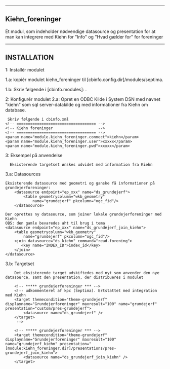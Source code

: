 --------------------
Kiehn_foreninger
--------------------

Et modul, som indeholder nødvendige datasource og presentation for at man kan integrere med Kiehn for "Info" og "Hvad gælder for" for foreninger

--------------------
INSTALLATION
--------------------

1:    Installér modulet

1.a:  kopiér modulet kiehn_foreninger til [cbinfo.config.dir]/modules/septima.

1.b:  Skriv følgende i [cbinfo.modules]: <module name="kiehn_foreninger" dir="septima/kiehn_foreninger"/>.

2:    Konfigurér modulet
2.a:  Opret en ODBC Kilde i System DSN med navnet "kiehn" som sql server-datakilde og med informationer fra Kiehn om database.

     Skriv følgende i cbinfo.xml
   	<!-- =================================== -->
    <!-- Kiehn foreninger                    -->
    <!-- =================================== -->   
    <param name="module.kiehn_foreninger.connect">kiehn</param>
    <param name="module.kiehn_foreninger.user">xxxxx</param>
    <param name="module.kiehn_foreninger.pwd">xxxxx</param>

3:    Eksempel på anvendelse
      
	  Eksisterende targetset ønskes udvidet med information fra Kiehn
	  
3.a:  Datasources

	Eksisterende datasource med geometri og ganske få informationer på grundejerforeninger:
		<datasource endpoint="ep_xxx" name="ds_grundejerf">
			<table geometrycolumn="wkb_geometry"
				name="grundejerf" pkcolumn="ogc_fid"/>
		</datasource>
	
	Der oprettes ny datasource, som joiner lokale grundejerforeninger med Kiehn
	OBS: den gamle bevaredes aht til brug i tema
    <datasource endpoint="ep_xxx" name="ds_grundejerf_join_kiehn">
        <table geometrycolumn="wkb_geometry"
            name="grundejerf" pkcolumn="ogc_fid"/>
		<join datasource="ds_kiehn" command="read-forening">
		   <key name="INDEX_ID">index_id</key>
		</join> 
	</datasource>

3.b:  Targetset
		
		Det eksisterende target udskiftedes med nyt som anvender den nye datasource, samt den presentation, der distribueres i modulet
	
		<!-- ***** grundejerforeninger *** -->
		<!-- udkommenteret af kpc (Septima). Ertstattet med integration med Kiehn
		<target themecondition="theme-grundejerf" displayname="Grundejerforeninger" maxresult="100" name="grundejerf" presentation="custom/pres-grundejerf">
			<datasource name="ds_grundejerf" />
		</target>
		 -->
        
		<!-- ***** grundejerforeninger *** -->
		<target themecondition="theme-grundejerf" displayname="Grundejerforeninger" maxresult="100" name="grundejerf_kiehn" presentation="[module:kiehn_foreninger.dir]/presentations/pres-grundejerf_join_kiehn">
			<datasource name="ds_grundejerf_join_kiehn" />
		</target>
		

